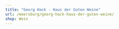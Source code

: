 ```yaml
---
title: "Georg Hack - Haus der Guten Weine"
url: /meersburg/georg-hack-haus-der-guten-weine/
shop: Wein
---
```

